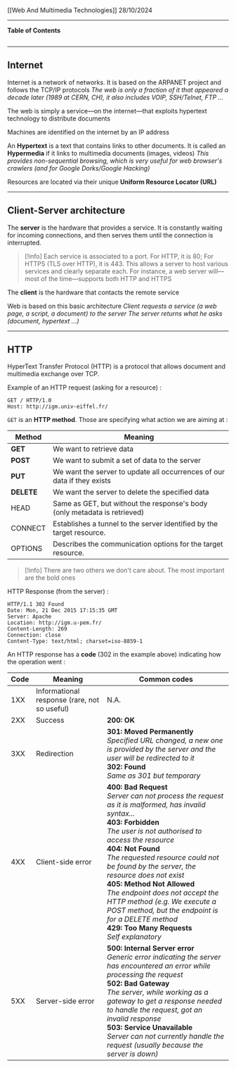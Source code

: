 [[Web And Multimedia Technologies]]
28/10/2024
****
**Table of Contents**
```table-of-contents
```

****
## Internet

Internet is a network of networks. It is based on the ARPANET project and follows the TCP/IP protocols
	*The web is only a fraction of it that appeared a decade later (1989 at CERN, CH), it also includes VOIP, SSH/Telnet, FTP ...*

The web is simply a service—on the internet—that exploits hypertext technology to distribute documents

Machines are identified on the internet by an IP address


An **Hypertext** is a text that contains links to other documents. It is called an **Hypermedia** if it links to multimedia documents (images, videos)
	*This provides non-sequential browsing, which is very useful for web browser's crawlers (and for Google Dorks/Google Hacking)*

Resources are located via their unique **Uniform Resource Locator (URL)**


****
## Client-Server architecture

The **server** is the hardware that provides a service. It is constantly waiting for incoming connections, and then serves them until the connection is interrupted.

> [!info]
> Each service is associated to a port. For HTTP, it is 80; For HTTPS (TLS over HTTP), it is 443. This allows a server to host various services and clearly separate each.
> For instance, a web server will—most of the time—supports both HTTP and HTTPS

The **client** is the hardware that contacts the remote service

Web is based on this basic architecture
	*Client requests a service (a web page, a script, a document) to the server
	The server returns what he asks (document, hypertext ...)*


****
## HTTP

HyperText Transfer Protocol (HTTP) is a protocol that allows document and multimedia exchange over TCP.

Example of an HTTP request (asking for a resource) :
```http
GET / HTTP/1.0
Host: http://igm.univ-eiffel.fr/
```

`GET` is an **HTTP method**. Those are specifying what action we are aiming at :

| Method     | Meaning                                                                   |
| ---------- | ------------------------------------------------------------------------- |
| **GET**    | We want to retrieve data                                                  |
| **POST**   | We want to submit a set of data to the server                             |
| **PUT**    | We want the server to update all occurrences of our data if they exists   |
| **DELETE** | We want the server to delete the specified data                           |
| HEAD       | Same as GET, but without the response's body (only metadata is retrieved) |
| CONNECT    | Establishes a tunnel to the server identified by the target resource.     |
| OPTIONS    | Describes the communication options for the target resource.              |
> [!info] There are two others we don't care about. The most important are the bold ones


HTTP Response (from the server)  :
```http
HTTP/1.1 302 Found
Date: Mon, 21 Dec 2015 17:15:35 GMT
Server: Apache
Location: http://igm.u-pem.fr/
Content-Length: 269
Connection: close
Content-Type: text/html; charset=iso-8859-1
```

An HTTP response has a **code** (302 in the example above) indicating how the operation went :

| Code | Meaning                                      | Common codes                                                                                                                                                                                                                                                                                                                                                                                                                                                                                                                    |
| ---- | -------------------------------------------- | ------------------------------------------------------------------------------------------------------------------------------------------------------------------------------------------------------------------------------------------------------------------------------------------------------------------------------------------------------------------------------------------------------------------------------------------------------------------------------------------------------------------------------- |
| 1XX  | Informational response (rare, not so useful) | N.A.                                                                                                                                                                                                                                                                                                                                                                                                                                                                                                                            |
| 2XX  | Success                                      | **200: OK**                                                                                                                                                                                                                                                                                                                                                                                                                                                                                                                     |
| 3XX  | Redirection                                  | **301: Moved Permanently**<br>   *Specified URL changed, a new one is provided by the server and the user will be redirected to it*<br>**302: Found**<br>   *Same as 301 but temporary*                                                                                                                                                                                                                                                                                                                                         |
| 4XX  | Client-side error                            | **400: Bad Request**<br>   *Server can not process the request as it is malformed, has invalid syntax...*<br>**403: Forbidden**<br>   *The user is not authorised to access the resource*<br>**404: Not Found**<br>   *The requested resource could not be found by the server, the resource does not exist*<br>**405: Method Not Allowed**<br>   *The endpoint does not accept the HTTP method (e.g. We execute a POST method, but the endpoint is for a DELETE method*<br>**429: Too Many Requests**<br>   *Self explanatory* |
| 5XX  | Server-side error                            | **500: Internal Server error**<br>   *Generic error indicating the server has encountered an error while processing the request*<br>**502: Bad Gateway**<br>   *The server, while working as a gateway to get a response needed to handle the request, got an invalid response*<br>**503: Service Unavailable**<br>   *Server can not currently handle the request (usually because the server is down)*                                                                                                                        |

